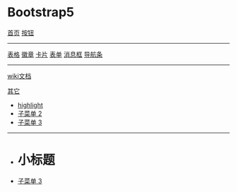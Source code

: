 # Bootstrap5

[首页](index.md)
[按钮](btn.md)
- - - -
[表格](table.md)
[徽章](tag.md)
[卡片](card.md)
[表单](form.md)
[消息框](msg.md)
[导航条](nav.md)
- - - -
[wiki文档](README.md)

[其它]()

  * [highlight](highlight.md)
  * [子菜单 2](subitem2.md)
  * [子菜单 3](subitem3.md)
  - - - -
  * # 小标题
  * [子菜单 3](subitem3.md)